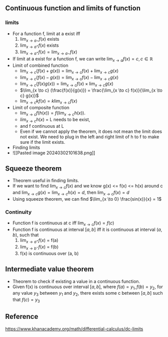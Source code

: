 ## Continuous function and limits of function
### limits
* For a function f, limit at a exist iff 
	1. $\lim_{x \to a-} f(x)$ exists
	2. $\lim_{x \to a^+ }f(x)$ exists
	3. $\lim_{x \to a^+ }f(x) = \lim_{x \to a-} f(x)$
* If limit at a exist for a function f, we can write $\lim_{x \to a} f(x) = c, c \in \mathbb{R}$
* Limit of combined function
	* $\lim_{x \to c} (f(x) + g(x)) = \lim_{x \to c} f(x) + \lim_{x \to c} g(x)$
	* $\lim_{x \to c} (f(x) - g(x)) = \lim_{x \to c} f(x) - \lim_{x \to c} g(x)$
	* $\lim_{x \to c} (f(x) g(x)) = \lim_{x \to c} f(x) \times \lim_{x \to c} g(x)$
	* $\lim_{x \to c} (\frac{f(x)}{g(x)}) = \frac{\lim_{x \to c} f(x)}{\lim_{x \to c} g(x)}$
	* $\lim_{x \to c} kf(x) = k \lim_{x \to c} f(x)$
* Limit of composite function
	* $\lim_{x \to c} f(h(x)) = f(\lim_{x \to c} h(x))$. 
	*  $lim_{x \to c} h(x)$ = L needs to be exist, 
	* and f continuous at L 
	* Even if we cannot apply the theorem, it does not mean the limit does not exist. We need to plug in the left and right limit of h to f to make sure if the limit exists.
* Finding limits
* ![[Pasted image 20240302101638.png]]
## Squeeze theorem
* Theorem useful in finding limits.
* If we want to find $\lim_{x \to c} f(x)$ and we know g(x) <= f(x) <= h(x) around c and $\lim_{x \to c} g(x) = \lim_{x \to c} h(x) = d$, then $\lim_{x \to c} f(x) = d$
* Using squeeze theorem, we can find $\lim_{x \to 0} \frac{sin(x)}{x} = 1$  

### Continuity
* Function f is continuous at c iff $\lim_{x \to c} f(x) = f(c)$
* Function f is continuous at interval $[a, b]$ iff it is continuous at interval $(a, b)$, such that
	1. $\lim_{x \to a^+ }f(x)$ = f(a)
	2. $\lim_{x \to b^- }f(x)$ = f(b)
	3. f(x) is continuous over (a, b)

## Intermediate value theorem 
* Theorem to check if existing a value in a continuous function.
* Given f(x) is continuous over interval $[a, b]$, where $f(a) = y_1, f(b) = y_2$, for any value $y_3$ between $y_1$ and $y_2$, there exists some c between  $[a, b]$  such that $f(c) = y_3$
## Reference
https://www.khanacademy.org/math/differential-calculus/dc-limits

